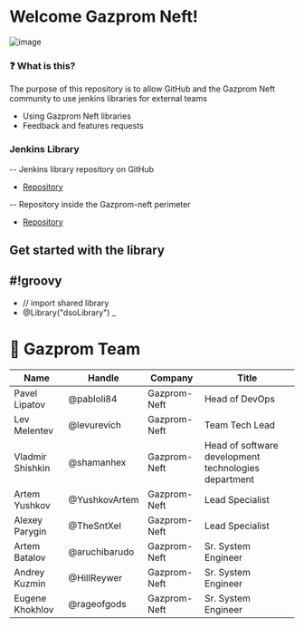 # Welcome Gazprom Neft!

![image](https://user-images.githubusercontent.com/46698191/129506113-b6080e04-0dfc-4db3-be88-5095576e7227.png)

### ❓ What is this?

The purpose of this repository is to allow GitHub and the Gazprom Neft community to use jenkins libraries for external teams

- Using Gazprom Neft libraries
- Feedback and features requests

### Jenkins Library

-- Jenkins library repository on GitHub
- [Repository](https://github.com/gazprom-neft/Sharedlib-jenkins-dso)

-- Repository inside the Gazprom-neft perimeter
- [Repository](https://alm-itsk.gazprom-neft.local:8080/TFS/GPN/DSO_SERVICE/_git/sharedlib-jenkins-dso)

## Get started with the library

#!groovy
-- 
- // import shared library
- @Library("dsoLibrary") _

# 👥  Gazprom Team
| Name | Handle | Company | Title |
| --- | --- | --- | --- |
|Pavel Lipatov | @pabloli84 | Gazprom-Neft | Head of DevOps |
|Lev Melentev | @levurevich | Gazprom-Neft | Team Tech Lead |
|Vladmir Shishkin | @shamanhex | Gazprom-Neft | Head of software development technologies department |
|Artem Yushkov | @YushkovArtem | Gazprom-Neft | Lead Specialist | 
|Alexey Parygin | @TheSntXel | Gazprom-Neft | Lead Specialist |
|Artem Batalov| @aruchibarudo | Gazprom-Neft | Sr. System Engineer |
|Andrey Kuzmin | @HillReywer |  Gazprom-Neft | Sr. System Engineer |
|Eugene Khokhlov | @rageofgods | Gazprom-Neft | Sr. System Engineer |
